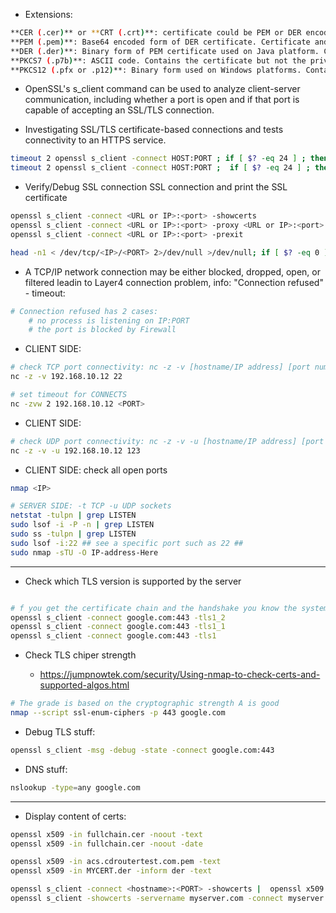 
* Extensions:
```bash
**CER (.cer)** or **CRT (.crt)**: certificate could be PEM or DER encoded, contains certificate owner information and public and private keys.
**PEM (.pem)**: Base64 encoded form of DER certificate. Certificate and private key are stored in different files.
**DER (.der)**: Binary form of PEM certificate used on Java platform. Certificate and private key are stored in different files.
**PKCS7 (.p7b)**: ASCII code. Contains the certificate but not the private key.
**PKCS12 (.pfx or .p12)**: Binary form used on Windows platforms. Contains certificate(s) private and public key. (it's password protected)
```

* OpenSSL's s_client command can be used to analyze client-server communication,  including whether a port is open and if that port is capable of accepting an SSL/TLS connection. 

* Investigating SSL/TLS certificate-based connections and tests connectivity to an HTTPS service.
```bash
timeout 2 openssl s_client -connect HOST:PORT ; if [ $? -eq 24 ] ; then echo "Timeout" ; fi
timeout 2 openssl s_client -connect HOST:PORT ;  if [ $? -eq 24 ] ; then echo "Timeout" ; fi
```

* Verify/Debug SSL connection SSL connection and print the SSL certificate
```bash
openssl s_client -connect <URL or IP>:<port> -showcerts
openssl s_client -connect <URL or IP>:<port> -proxy <URL or IP>:<port>
openssl s_client -connect <URL or IP>:<port> -prexit

head -n1 < /dev/tcp/<IP>/<PORT> 2>/dev/null >/dev/null; if [ $? -eq 0 ] ; then echo works ; else echo nowork ; fi
```
* A TCP/IP network connection may be either blocked, dropped, open, or filtered leadin to Layer4 connection problem, info: "Connection refused" - timeout:

```bash
# Connection refused has 2 cases: 
    # no process is listening on IP:PORT 
    # the port is blocked by Firewall
```

* CLIENT SIDE:
 ```bash
# check TCP port connectivity: nc -z -v [hostname/IP address] [port number]
nc -z -v 192.168.10.12 22

# set timeout for CONNECTS
nc -zvw 2 192.168.10.12 <PORT>
```
* CLIENT SIDE: 
```bash
# check UDP port connectivity: nc -z -v -u [hostname/IP address] [port number]
nc -z -v -u 192.168.10.12 123
```
* CLIENT SIDE: check all open ports
```bash
nmap <IP>

# SERVER SIDE: -t TCP -u UDP sockets
netstat -tulpn | grep LISTEN
sudo lsof -i -P -n | grep LISTEN
sudo ss -tulpn | grep LISTEN
sudo lsof -i:22 ## see a specific port such as 22 ##
sudo nmap -sTU -O IP-address-Here
```
---

* Check which TLS version is supported by the server
```bash

# f you get the certificate chain and the handshake you know the system in question supports TLS
openssl s_client -connect google.com:443 -tls1_2
openssl s_client -connect google.com:443 -tls1_1
openssl s_client -connect google.com:443 -tls1

```

* Check TLS chiper strength

    - https://jumpnowtek.com/security/Using-nmap-to-check-certs-and-supported-algos.html

```bash
# The grade is based on the cryptographic strength A is good
nmap --script ssl-enum-ciphers -p 443 google.com
```

* Debug TLS stuff:
```bash
openssl s_client -msg -debug -state -connect google.com:443
```

* DNS stuff:
```bash
nslookup -type=any google.com
```
---

* Display content of certs:
```bash
openssl x509 -in fullchain.cer -noout -text
openssl x509 -in fullchain.cer -noout -date

openssl x509 -in acs.cdroutertest.com.pem -text
openssl x509 -in MYCERT.der -inform der -text

openssl s_client -connect <hostname>:<PORT> -showcerts |  openssl x509 -noout  -dates
openssl s_client -showcerts -servername myserver.com -connect myserver.com:443 </dev/null
```
